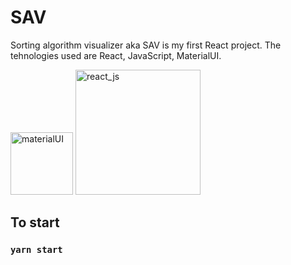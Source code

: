 # SAV
Sorting algorithm visualizer aka SAV is my first React project. The tehnologies used are React, JavaScript, MaterialUI.

<img src="https://material-ui.com/static/logo_raw.svg" alt="materialUI" width="100" style="display:inline-block"/>
<img src="https://upload.wikimedia.org/wikipedia/commons/thumb/a/a7/React-icon.svg/1280px-React-icon.svg.png" alt="react_js" width="200" style="display:inline-block"/>

## To start

### `yarn start`

